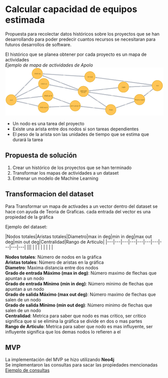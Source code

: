 # Calcular capacidad de equipos estimada

Propuesta para recolectar datos históricos sobre los proyectos que se han desarrollando para poder predecir cuantos recursos se necesitaran para futuros desarrollos de software.

El histórico que se planea obtener por cada proyecto es un mapa de actividades<br>
*Ejemplo de mapa de actividades de Apolo*
![Mapa de actividades](graph.png)

* Un nodo es una tarea del proyecto
* Existe una arista entre dos nodos si son tareas dependientes
* El peso de la arista son las unidades de tiempo que se estima que durará la tarea

## Propuesta de solución

1. Crear un histórico de los proyectos que se han terminado
2. Transformar los mapas de actividades a un dataset
3. Entrenar un modelo de Machine Learning


## Transformacion del dataset
Para Transformar un mapa de activades a un vector dentro del dataset se hace con ayuda de Teoria de Graficas.
cada entrada del vector es una propiedad de la gráfica

Ejemplo del dataset:

|Nodos totales|Aristas totales|Diametro|max in deg|min in deg|max out deg|min out deg|Centralidad|Rango de Articulo|
|---|---|---|---|---|---|---|---|---|---|
|||   |   |   |   |   |   |   |   |

**Nodos totales**: Número de nodos en la gráfica<br>
**Aristas totales**: Número de aristas en la gráfica<br>
**Diametro**: Maxima distancia entre dos nodos<br>
**Grado de entrada Máximo (max in deg)**: Número maximo de flechas que apuntan a un nodo<br>
**Grado de entrada Mínimo (min in deg)**: Número minimo de flechas que apuntan a un nodo<br>
**Grado de salida Máximo (max out deg)**: Número maximo de flechas que salen de un nodo<br>
**Grado de salida Mínimo (min out deg)**: Número minimo de flechas que salen de un nodo<br>
**Centralidad**: Metrica para saber que nodo es mas critico, ser critico significa que si se elimina la gráfica se divide en dos o mas partes<br>
**Rango de Articulo**: Metrica para saber que nodo es mas influyente, ser influyente significa que los demas nodos lo refieren a el<br>


## MVP
La implementación del MVP se hizo utilizando **Neo4j**<br>
Se implementaron las consultas para sacar las propiedades mencionadas
[Ejemplo de consultas](/queries.md)
